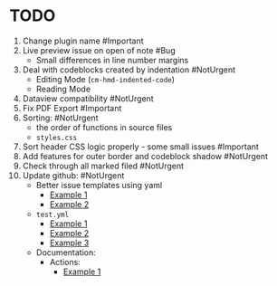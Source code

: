 # TODO

1. Change plugin name #Important
2. Live preview issue on open of note #Bug
    - Small differences in line number margins
3. Deal with codeblocks created by indentation #NotUrgent
    - Editing Mode (`cm-hmd-indented-code`)
    - Reading Mode
4. Dataview compatibility #NotUrgent
5. Fix PDF Export #Important
6. Sorting: #NotUrgent
    - the order of functions in source files
    - `styles.css`
7. Sort header CSS logic properly - some small issues #Important
8. Add features for outer border and codeblock shadow #NotUrgent
9. Check through all marked filed #NotUrgent
10. Update github: #NotUrgent
    - Better issue templates using yaml
      - [Example 1](https://github.com/javalent/admonitions/tree/main/.github/ISSUE_TEMPLATE)
      - [Example 2](https://github.com/obsidian-tasks-group/obsidian-tasks/tree/main/.github/ISSUE_TEMPLATE)
    - `test.yml`
      - [Example 1](https://github.com/tgrosinger/advanced-tables-obsidian/blob/main/.github/workflows/main.yml)
      - [Example 2](https://github.com/chhoumann/quickadd/blob/master/.github/workflows/test.yml)
      - [Example 3](https://github.com/obsidian-tasks-group/obsidian-tasks/blob/main/.github/workflows/verify.yml)
    - Documentation:
      - Actions:
        - [Example 1](https://github.com/obsidian-tasks-group/obsidian-tasks/blob/main/.github/workflows/update-docs-markdown.yml)

